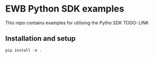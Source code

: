 # EWB Python SDK examples

This repo contains examples for utilising the Pytho SDK TODO: LINK

## Installation and setup

    pip install -e .

